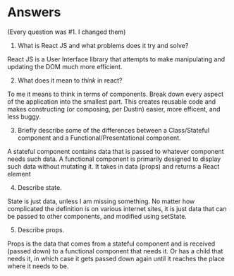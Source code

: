 # Answers

(Every question was #1. I changed them)

1.  What is React JS and what problems does it try and solve?

React JS is a User Interface library that attempts to make manipulating and updating the DOM much more efficient.

2.  What does it mean to _think_ in react?

To me it means to think in terms of components. Break down every aspect of the application into the smallest part. This creates reusable code and makes constructing (or composing, per Dustin) easier, more efficent, and less buggy.

3.  Briefly describe some of the differences between a Class/Stateful component and a Functional/Presentational component.

A stateful component contains data that is passed to whatever component needs such data. A functional component is primarily designed to display such data without mutating it. It takes in data (props) and returns a React element

4.  Describe state.

State is just data, unless I am missing something. No matter how complicated the definition is on various internet sites, it is just data that can be passed to other components, and modified using setState.

5.  Describe props.

Props is the data that comes from a stateful component and is received (passed down) to a functional component that needs it. Or has a child that needs it, in which case it gets passed down again until it reaches the place where it needs to be.
